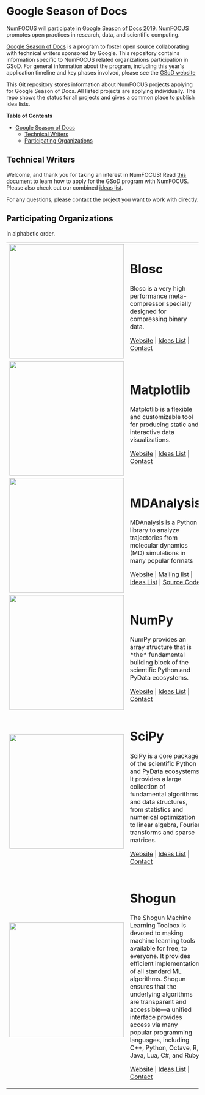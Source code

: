 # Google Season of Docs

[NumFOCUS][] will participate in [Google Season of Docs 2019](https://developers.google.com/season-of-docs/docs/). [NumFOCUS][] promotes open practices in research, data, and scientific computing.

[Google Season of Docs](https://developers.google.com/season-of-docs/docs/) is a program to foster open source collaborating
with technical writers sponsored by Google. This repository contains information
specific to NumFOCUS related organizations participation in GSoD. For general information about the
program, including this year's application timeline and key phases involved,
please see the [GSoD website](https://developers.google.com/season-of-docs/docs/)

<!--
This Git repository stores information about NumFOCUS' participation in
Google Season of Docs 2019 program and previous editions.
-->

This Git repository stores information about NumFOCUS projects
applying for Google Season of Docs. All listed projects are applying individually. The repo shows the status for all projects and gives a common place to publish idea lists. 

<!-- markdown-toc start - Don't edit this section. Run M-x markdown-toc-refresh-toc -->
**Table of Contents**

- [Google Season of Docs](#google-season-of-docs)
    - [Technical Writers](#technical-writers)
    - [Participating Organizations](#participating-organizations)

<!-- markdown-toc end -->


## Technical Writers

Welcome, and thank you for taking an interest in NumFOCUS! 
Read [this document][CONTRIBUTING] to learn how to apply for the GSoD program
with NumFOCUS. Please also check out our combined [ideas list][IL].

For any questions, please contact the project you want to work with directly.



## Participating Organizations

<!--
The list should contain for each project.
 - A short description
 - link to their website
 - link to ideas page
 - link how to best contact them
 - link to beginners guide
-->

In alphabetic order.

<table>
  
   <tr>
    <td>
      <img width="300px" src="https://i0.wp.com/numfocus.org/wp-content/uploads/2019/02/blosc-logo-300x300.png?resize=300%2C300&ssl=1"/>
    </td>
    <td>
      <h1>Blosc</h1>
      <p>Blosc is a very high performance meta-compressor specially designed for compressing binary data.
      </p>
      <p><a href="http://blosc.org/">Website</a> | <a href="https://github.com/numfocus/gsod/blob/master/2019/Blosc_ideas_list.md">Ideas List</a> | <a href="https://github.com/numfocus/gsod/blob/master/2019/Blosc_ideas_list.md#contact"> Contact </a>
      </p>
   </td>
 </tr>
 
  
  <tr>
    <td>
      <img width="300px" src="https://i0.wp.com/numfocus.org/wp-content/uploads/2016/07/matplotlib-logo-300.png?w=300&ssl=1"/>
    </td>
    <td>
      <h1>Matplotlib</h1>
      <p>Matplotlib is a flexible and customizable tool for producing static and interactive data visualizations.
      </p>
      <p><a href="https://www.matplotlib.org">Website</a> | <a href="https://github.com/numfocus/gsod/blob/master/2019/Matplotlib_ideas_list.md">Ideas List</a> | <a href="https://github.com/numfocus/gsod/blob/master/2019/Matplotlib_ideas_list.md#contact"> Contact </a>
      </p>
   </td>
 </tr>
 
 <tr>
    <td>
      <img width="300px" src="https://i1.wp.com/www.numfocus.org/wp-content/uploads/2017/11/mdanalysis-logo-300.png?w=1080&ssl=1" />
    </td>
    <td>
       <h1>MDAnalysis</h1>
       <p>MDAnalysis is a Python library to analyze trajectories from molecular dynamics (MD) simulations in many popular formats</p>
       <p>
         <a href="https://www.mdanalysis.org/">Website</a> | <a href="https://groups.google.com/forum/#!forum/mdnalysis-devel">Mailing list</a> | <a href="https://github.com/MDAnalysis/mdanalysis/wiki/Google-Season-of-Docs">Ideas List</a> | <a href="https://github.com/MDAnalysis/mdanalysis">Source Code</a>
       </p>
    </td>
  </tr>
 <tr>

  
  <tr>
    <td>
      <img width="300px" src="https://i2.wp.com/www.numfocus.org/wp-content/uploads/2016/07/numpy-logo-300.png?w=1080&ssl=1"/>
    </td>
    <td>
      <h1>NumPy</h1>
      <p>NumPy provides an array structure that is *the* fundamental building block of the scientific Python and PyData ecosystems.
      </p>
      <p><a href="https://numpy.org">Website</a> | <a href="https://github.com/numfocus/gsod/blob/master/2019/NumPy_ideas_list.md">Ideas List</a> | <a href="https://github.com/numfocus/gsod/blob/master/2019/NumPy_ideas_list.md#contact"> Contact </a>
      </p>
   </td>
 </tr>

  <tr>
    <td>
      <img width="300px" src="https://i2.wp.com/www.numfocus.org/wp-content/uploads/2017/11/scipy-logo-300.png?w=1080&ssl=1"/>
    </td>
    <td>
      <h1>SciPy</h1>
      <p>SciPy is a core package of the scientific Python and PyData ecosystems. It provides a large collection of fundamental algorithms and data structures, from statistics and numerical optimization to linear algebra, Fourier transforms and sparse matrices.
      </p>
      <p><a href="https://www.scipy.org">Website</a> | <a href="https://github.com/numfocus/gsod/blob/master/2019/SciPy_ideas_list.md">Ideas List</a> | <a href="https://github.com/scipy/scipy/wiki/Google-Summer-of-Docs-2019#contact"> Contact </a>
      </p>
   </td>
 </tr>
 
   <tr>
    <td>
      <img width="300px" src="https://i2.wp.com/www.numfocus.org/wp-content/uploads/2016/07/shogun-logo-300.png?w=1080&ssl=1"/>
    </td>
    <td>
      <h1>Shogun</h1>
      <p>The Shogun Machine Learning Toolbox is devoted to making machine learning tools available for free, to everyone. It provides efficient implementation of all standard ML algorithms. Shogun ensures that the underlying algorithms are transparent and accessible—a unified interface provides access via many popular programming languages, including C++, Python, Octave, R, Java, Lua, C#, and Ruby.
      </p>
      <p><a href="http://www.shogun-toolbox.org/">Website</a> | <a href="https://github.com/numfocus/gsod/blob/master/2019/Shogun_ideas_list.md">Ideas List</a> | <a href="https://github.com/numfocus/gsod/blob/master/2019/Shogun_ideas_list.md#contact"> Contact </a>
      </p>
   </td>
 </tr>
   
</table>



[ArviZ]: https://arviz-devs.github.io/arviz/
[AstroPy]: http://www.astropy.org/
[Blosc]: http://www.blosc.org/
[Bokeh]: http://bokeh.pydata.org/
[cantera]:  http://cantera.org/docs/sphinx/html/index.html
[Chainer]: http://chainer.org
[CONTRIBUTING]: CONTRIBUTING-writer.md
[Conda]: https://github.com/conda/conda
[conda-forge]: https://conda-forge.org
[CuPy]: http://cupy.chainer.org
[Cython]: http://cython.org/
[CF]: https://conda-forge.github.io/
[Dash]: https://plot.ly/dash/
[Dask]: https://dask.org/
[DR]: http://www.data-retriever.org/
[DyND]: http://libdynd.org/
[Econ-ARK]: https://econ-ark.github.io/HARK/
[FEniCSproject]: https://fenicsproject.org/
[Gensim]: https://radimrehurek.com/gensim/
[GSoD]: https://summerofcode.withgoogle.com/
[IL]: 2019/ideas-list.md
[IPython]: http://ipython.org/
[issues]: https://github.com/numfocus/gsod/issues
[Julia]: http://julialang.org/
[JuMP]: http://www.juliaopt.org
[Jupyter]: http://jupyter.org/
[Matplotlib]: http://matplotlib.sourceforge.net/
[MDAnalysis]: http://mdanalysis.org
[Numba]: http://numba.pydata.org/
[NumFOCUS-Projects]: http://numfocus.org/projects/index.html
[NumFOCUS]: http://numfocus.org/
[NumPy]: http://numpy.scipy.org/
[nteract]: https://nteract.io/
[theoj]: http://www.theoj.org
[Orange]: http://orange.biolab.si/
[pandas]: http://pandas.pydata.org/
[Pomegranate]: https://pomegranate.readthedocs.io/en/latest/
[PyTables]: http://pytables.github.com/
[PythonXY]: http://code.google.com/p/pythonxy/wiki/Welcome
[QuTiP]: https://qutip.org
[rOpenSci]: http://ropensci.org/
[quantecon]: http://quantecon.org/
[SCF]: http://software-carpentry.org/scf/index.html
[scikit-bio]: http://scikit-bio.org/
[scikit-image]: http://scikit-image.org/
[scikit-learn]: http://scikit-learn.org/stable/
[SciPy]: http://www.scipy.org/
[Spack]: https://spack.io
[Spyder]: https://www.spyder-ide.org/
[Statmodels]: http://statsmodels.sourceforge.net/
[Stan]: http://mc-stan.org/
[Shogun]: http://www.shogun-toolbox.org
[SunPy]: http://sunpy.org
[SymPy]: http://sympy.org
[Theano]: http://deeplearning.net/software/theano/
[xarray]: http://xarray.pydata.org/
[Yellowbrick]: http://www.scikit-yb.org/en/latest/
[yt]: http://yt-project.org/
